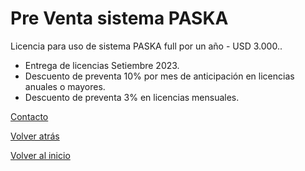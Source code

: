 # Pre Venta sistema PASKA

Licencia para uso de sistema PASKA full por un año - USD 3.000..

* Entrega de licencias Setiembre 2023. 
* Descuento de preventa 10% por mes de anticipación en licencias anuales o mayores. 
* Descuento de preventa 3% en licencias mensuales.

[Contacto](./Contacto.md)

[Volver atrás](./Oportunidad.md)

[Volver al inicio](./README.md)
